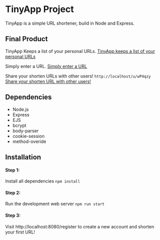 # TinyApp Project

TinyApp is a simple URL shortener, build in Node and Express.

## Final Product

TinyApp Keeps a list of your personal URLs.
[TinyApp keeps a list of your personal URLs](/docs/my-urls.png)

Simply enter a URL.
[Simply enter a URL](/docs/urls-create.png)

Share your shorten URLs with other users!
```http://localhost/u/wP4qzy```
[Share your shorten URL with other users!](/docs/urls-edit.png)

## Dependencies

- Node.js
- Express
- EJS
- bcrypt
- body-parser
- cookie-session
- method-overide

## Installation

#### Step 1:
Install all dependencies
```npm install```

#### Step 2:
Run the development web server
```npm run start```

#### Step 3:

Visit http://localhost:8080/register to create a new account and shorten your first URL!
